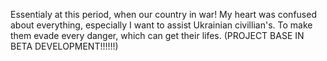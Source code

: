 Essentialy at this period, when our country in war! 
My heart was confused about everything, especially I want to assist Ukrainian civillian's. 
To make them evade every danger, which can get their lifes. 
(PROJECT BASE IN BETA DEVELOPMENT!!!!!!)
